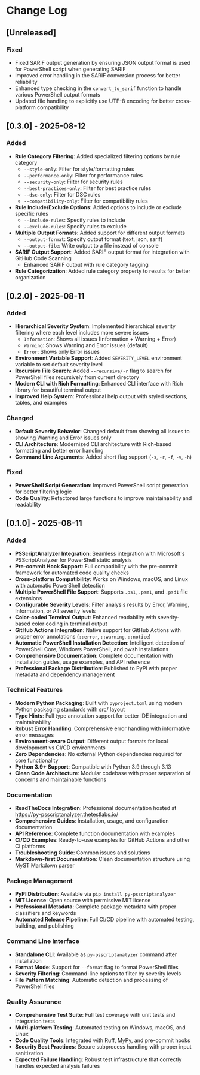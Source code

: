 # Change Log

## [Unreleased]

### Fixed

- Fixed SARIF output generation by ensuring JSON output format is used for PowerShell script when generating SARIF
- Improved error handling in the SARIF conversion process for better reliability
- Enhanced type checking in the `convert_to_sarif` function to handle various PowerShell output formats
- Updated file handling to explicitly use UTF-8 encoding for better cross-platform compatibility

## [0.3.0] - 2025-08-12

### Added

- **Rule Category Filtering**: Added specialized filtering options by rule category
  - `--style-only`: Filter for style/formatting rules
  - `--performance-only`: Filter for performance rules
  - `--security-only`: Filter for security rules
  - `--best-practices-only`: Filter for best practice rules
  - `--dsc-only`: Filter for DSC rules
  - `--compatibility-only`: Filter for compatibility rules
- **Rule Include/Exclude Options**: Added options to include or exclude specific rules
  - `--include-rules`: Specify rules to include
  - `--exclude-rules`: Specify rules to exclude
- **Multiple Output Formats**: Added support for different output formats
  - `--output-format`: Specify output format (text, json, sarif)
  - `--output-file`: Write output to a file instead of console
- **SARIF Output Support**: Added SARIF output format for integration with GitHub Code Scanning
  - Enhanced SARIF output with rule category tagging
- **Rule Categorization**: Added rule category property to results for better organization

## [0.2.0] - 2025-08-11

### Added

- **Hierarchical Severity System**: Implemented hierarchical severity filtering where each level includes more severe issues
  - `Information`: Shows all issues (Information + Warning + Error)
  - `Warning`: Shows Warning and Error issues (default)
  - `Error`: Shows only Error issues
- **Environment Variable Support**: Added `SEVERITY_LEVEL` environment variable to set default severity level
- **Recursive File Search**: Added `--recursive/-r` flag to search for PowerShell files recursively from current directory
- **Modern CLI with Rich Formatting**: Enhanced CLI interface with Rich library for beautiful terminal output
- **Improved Help System**: Professional help output with styled sections, tables, and examples

### Changed

- **Default Severity Behavior**: Changed default from showing all issues to showing Warning and Error issues only
- **CLI Architecture**: Modernized CLI architecture with Rich-based formatting and better error handling
- **Command Line Arguments**: Added short flag support (`-s`, `-r`, `-f`, `-v`, `-h`)

### Fixed

- **PowerShell Script Generation**: Improved PowerShell script generation for better filtering logic
- **Code Quality**: Refactored large functions to improve maintainability and readability

## [0.1.0] - 2025-08-11

### Added

- **PSScriptAnalyzer Integration**: Seamless integration with Microsoft's PSScriptAnalyzer for PowerShell static analysis
- **Pre-commit Hook Support**: Full compatibility with the pre-commit framework for automated code quality checks
- **Cross-platform Compatibility**: Works on Windows, macOS, and Linux with automatic PowerShell detection
- **Multiple PowerShell File Support**: Supports `.ps1`, `.psm1`, and `.psd1` file extensions
- **Configurable Severity Levels**: Filter analysis results by Error, Warning, Information, or All severity levels
- **Color-coded Terminal Output**: Enhanced readability with severity-based color coding in terminal output
- **GitHub Actions Integration**: Native support for GitHub Actions with proper error annotations (`::error`, `::warning`, `::notice`)
- **Automatic PowerShell Installation Detection**: Intelligent detection of PowerShell Core, Windows PowerShell, and pwsh installations
- **Comprehensive Documentation**: Complete documentation with installation guides, usage examples, and API reference
- **Professional Package Distribution**: Published to PyPI with proper metadata and dependency management

### Technical Features

- **Modern Python Packaging**: Built with `pyproject.toml` using modern Python packaging standards with src/ layout
- **Type Hints**: Full type annotation support for better IDE integration and maintainability
- **Robust Error Handling**: Comprehensive error handling with informative error messages
- **Environment-aware Output**: Different output formats for local development vs CI/CD environments
- **Zero Dependencies**: No external Python dependencies required for core functionality
- **Python 3.9+ Support**: Compatible with Python 3.9 through 3.13
- **Clean Code Architecture**: Modular codebase with proper separation of concerns and maintainable functions

### Documentation

- **ReadTheDocs Integration**: Professional documentation hosted at https://py-psscriptanalyzer.thetestlabs.io/
- **Comprehensive Guides**: Installation, usage, and configuration documentation
- **API Reference**: Complete function documentation with examples
- **CI/CD Examples**: Ready-to-use examples for GitHub Actions and other CI platforms
- **Troubleshooting Guide**: Common issues and solutions
- **Markdown-first Documentation**: Clean documentation structure using MyST Markdown parser

### Package Management

- **PyPI Distribution**: Available via `pip install py-psscriptanalyzer`
- **MIT License**: Open source with permissive MIT license
- **Professional Metadata**: Complete package metadata with proper classifiers and keywords
- **Automated Release Pipeline**: Full CI/CD pipeline with automated testing, building, and publishing

### Command Line Interface

- **Standalone CLI**: Available as `py-psscriptanalyzer` command after installation
- **Format Mode**: Support for `--format` flag to format PowerShell files
- **Severity Filtering**: Command-line options to filter by severity levels
- **File Pattern Matching**: Automatic detection and processing of PowerShell files

### Quality Assurance

- **Comprehensive Test Suite**: Full test coverage with unit tests and integration tests
- **Multi-platform Testing**: Automated testing on Windows, macOS, and Linux
- **Code Quality Tools**: Integrated with Ruff, MyPy, and pre-commit hooks
- **Security Best Practices**: Secure subprocess handling with proper input sanitization
- **Expected Failure Handling**: Robust test infrastructure that correctly handles expected analysis failures
